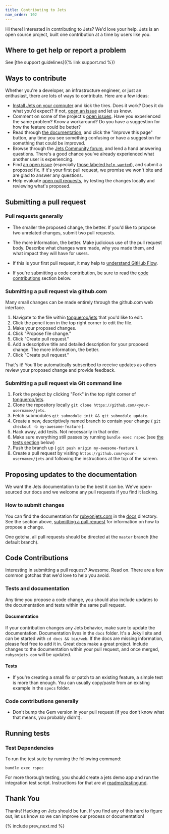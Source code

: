 ```yaml
---
title: Contributing to Jets
nav_order: 102
---
```


Hi there! Interested in contributing to Jets? We'd love your help. Jets is an open source project, built one contribution at a time by users like you.

## Where to get help or report a problem

See [the support guidelines]({% link support.md %})

## Ways to contribute

Whether you're a developer, an infrastructure engineer, or just an enthusiast, there are lots of ways to contribute. Here are a few ideas:

* [Install Jets on your computer](https://rubyonjets.com/docs/install/) and kick the tires. Does it work? Does it do what you'd expect? If not, [open an issue](https://github.com/tongueroo/jets/issues/new/choose) and let us know.
* Comment on some of the project's [open issues](https://github.com/tongueroo/jets/issues). Have you experienced the same problem? Know a workaround? Do you have a suggestion for how the feature could be better?
* Read through [the documentation](https://rubyonjets.com/docs/), and click the "improve this page" button, any time you see something confusing or have a suggestion for something that could be improved.
* Browse through the [Jets Community forum](https://community.rubyonjets.com), and lend a hand answering questions. There's a good chance you've already experienced what another user is experiencing.
* Find [an open issue](https://github.com/tongueroo/jets/issues) (especially [those labeled `help wanted`](https://github.com/tongueroo/jets/issues?q=is%3Aissue+is%3Aopen+label%3A%22help+wanted%22)), and submit a proposed fix. If it's your first pull request, we promise we won't bite and are glad to answer any questions.
* Help evaluate [open pull requests](https://github.com/tongueroo/jets/pulls), by testing the changes locally and reviewing what's proposed.

## Submitting a pull request

### Pull requests generally

* The smaller the proposed change, the better. If you'd like to propose two unrelated changes, submit two pull requests.

* The more information, the better. Make judicious use of the pull request body. Describe what changes were made, why you made them, and what impact they will have for users.

* If this is your first pull request, it may help to [understand GitHub Flow](https://guides.github.com/introduction/flow/).

* If you're submitting a code contribution, be sure to read the [code contributions](#code-contributions) section below.

### Submitting a pull request via github.com

Many small changes can be made entirely through the github.com web interface.

1. Navigate to the file within [tongueroo/jets](https://github.com/tongueroo/jets) that you'd like to edit.
2. Click the pencil icon in the top right corner to edit the file.
3. Make your proposed changes.
4. Click "Propose file change."
5. Click "Create pull request."
6. Add a descriptive title and detailed description for your proposed change. The more information, the better.
7. Click "Create pull request."

That's it! You'll be automatically subscribed to receive updates as others review your proposed change and provide feedback.

### Submitting a pull request via Git command line

1. Fork the project by clicking "Fork" in the top right corner of [tongueroo/jets](https://github.com/tongueroo/jets).
2. Clone the repository locally `git clone https://github.com/<your-username>/jets`.
3. Fetch submodules `git submodule init && git submodule update`.
4. Create a new, descriptively named branch to contain your change ( `git checkout -b my-awesome-feature` ).
5. Hack away, add tests. Not necessarily in that order.
6. Make sure everything still passes by running `bundle exec rspec` (see [the tests section](#running-tests-locally) below)
7. Push the branch up ( `git push origin my-awesome-feature` ).
8. Create a pull request by visiting `https://github.com/<your-username>/jets` and following the instructions at the top of the screen.

## Proposing updates to the documentation

We want the Jets documentation to be the best it can be. We've open-sourced our docs and we welcome any pull requests if you find it lacking.

### How to submit changes

You can find the documentation for [rubyonjets.com](http://rubyonjets.com) in the [docs](https://github.com/tongueroo/jets/tree/master/docs) directory. See the section above, [submitting a pull request](#submitting-a-pull-request) for information on how to propose a change.

One gotcha, all pull requests should be directed at the `master` branch (the default branch).

## Code Contributions

Interesting in submitting a pull request? Awesome. Read on. There are a few common gotchas that we'd love to help you avoid.

### Tests and documentation

Any time you propose a code change, you should also include updates to the documentation and tests within the same pull request.

#### Documentation

If your contribution changes any Jets behavior, make sure to update the documentation. Documentation lives in the `docs` folder.  It's a Jekyll site and can be started with `cd docs && bin/web`. If the docs are missing information, please feel free to add it in. Great docs make a great project. Include changes to the documentation within your pull request, and once merged, `rubyonjets.com` will be updated.

#### Tests

* If you're creating a small fix or patch to an existing feature, a simple test is more than enough. You can usually copy/paste from an existing example in the `specs` folder.

### Code contributions generally

* Don't bump the Gem version in your pull request (if you don't know what that means, you probably didn't).

## Running tests

### Test Dependencies

To run the test suite by running the following command:

    bundle exec rspec

For more thorough testing, you should create a jets demo app and run the integration test script. Instructions for that are at [readme/testing.md](https://github.com/tongueroo/jets/blob/master/readme/testing.md).

## Thank You

Thanks! Hacking on Jets should be fun. If you find any of this hard to figure out, let us know so we can improve our process or documentation!

{% include prev_next.md %}
